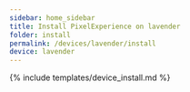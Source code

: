 ```yaml
---
sidebar: home_sidebar
title: Install PixelExperience on lavender
folder: install
permalink: /devices/lavender/install
device: lavender
---
```

{% include templates/device_install.md %}

